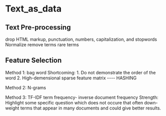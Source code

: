 # Text_as_data

## Text Pre-processing
drop HTML markup, punctuation, numbers, capitalization, and stopwords
Normalize
remove terms rare terms





## Feature Selection
Method 1: bag word
Shortcoming: 1. Do not demonstrate the order of the word
2. High-demensional sparse feature matrix ---- HASHING

Method 2: N-grams

Method 3: TF-IDF term frequency- inverse document frequency
Strength: Highlight some specific question which does not occure that often
          down-weight terms that appear in many documents and could give better results.
